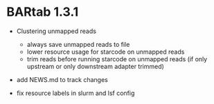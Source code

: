 # BARtab 1.3.1

- Clustering unmapped reads
    - always save unmapped reads to file
    - lower resource usage for starcode on unmapped reads
    - trim reads before running starcode on unmapped reads (if only upstream or only downstream adapter trimmed)

- add NEWS.md to track changes
- fix resource labels in slurm and lsf config
